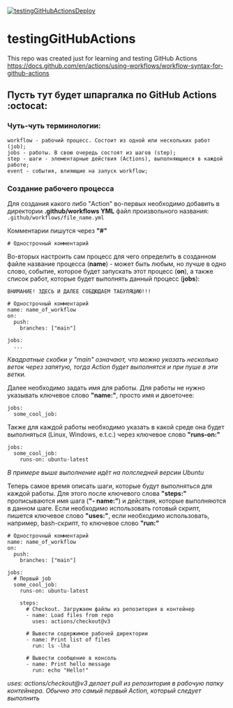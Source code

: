 [![testingGitHubActionsDeploy](https://github.com/IDontCareMe/testingGitHubActions/actions/workflows/deploy.yml/badge.svg?branch=main&event=push)](https://github.com/IDontCareMe/testingGitHubActions/actions/workflows/deploy.yml)

# testingGitHubActions
This repo was created just for learning and testing GitHub Actions  
https://docs.github.com/en/actions/using-workflows/workflow-syntax-for-github-actions

## Пусть тут будет шпаргалка по GitHub Actions :octocat:
### Чуть-чуть терминологии:  
```
workflow - рабочий процесс. Состоит из одной или нескольких работ (job);  
jobs - работы. В свою очередь состоят из шагов (step);  
step - шаги - элементарные действия (Actions), выполняющиеся в каждой работе;  
event - события, влияющие на запуск workflow;  
```

### Создание рабочего процесса
Для создания какого либо "Action" во-первых необходимо добавить в директории **.github/workflows YML** файл произвольного названия:  
```.github/workflows/file_name.yml```

Комментарии пишутся через **"#"**
```
# Однострочный комментарий 
```

Во-вторых настроить сам процесс для чего определить в созданном файле название процесса (**name**) - может быть любым, но лучше в одно слово, событие, которое будет запускать этот процесс (**on**), а также список работ, которые будет выполнять данный процесс (**jobs**):  
```
ВНИМАНИЕ! ЗДЕСЬ И ДАЛЕЕ СОБДЮДАЕМ ТАБУЛЯЦИЮ!!!
```
```YML
# Однострочный комментарий 
name: name_of_workflow
on:
  push:
    branches: ["main"]
    
jobs:
  ...
```
*Квадратные скобки у "main" означают, что можно указать несколько веток через запятую, тогда Action будет выполнятся и при пуше в эти ветки.*

Далее необходимо задать имя для работы. Для работы не нужно указывать ключевое слово **"name:"**, просто имя и двоеточее:
```YML
jobs:
  some_cool_job:
```
Также для каждой работы необходимо указать в какой среде она будет выполняться (Linux, Windows, e.t.c.) через ключевое слово **"runs-on:"**
```YML
jobs:
  some_cool_job:
    runs-on: ubuntu-latest
```
*В примере выше выполнение идёт на полследней версии Ubuntu* 

Теперь самое время описать шаги, которые будут выполняться для каждой работы. Для этого после ключевого слова **"steps:"** прописываются имя шага (**"- name:"**) и действия, которые выполняются в данном шаге. Если необходимо использовать готовый скрипт, пишется ключевое слово **"uses:"**, если необходимо использовать, например, bash-скрипт, то ключевое слово **"run:"**
```YML
# Однострочный комментарий 
name: name_of_workflow
on:
  push:
    branches: ["main"]
    
jobs:
  # Первый job
  some_cool_job:
    runs-on: ubuntu-latest
    
    steps:
      # Checkout. Загружаем файлы из репозитория в контейнер
      - name: Load files from repo
        uses: actions/checkout@v3
      
      # Вывести содержимое рабочей директории
      - name: Print list of files
        run: ls -lha
      
      # Вывести сообщение в консоль
      - name: Print hello message
        run: echo "Hello!"
```
*uses: actions/checkout@v3 делает pull из репозитория в рабочую папку контейнера. Обычно это самый первый Action, который следует выполнить*
